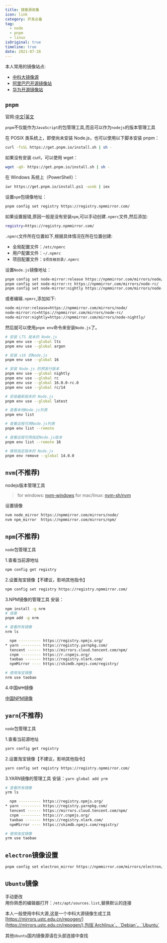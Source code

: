 ```yaml
---
title: 镜像源收集
icon: link
category: 开发必备
tag:
  - node
  - pnpm
  - linux
isOriginal: true
timeline: true
date: 2021-07-28
---
```


本人常用的镜像站点:  
- [中科大镜像源](https://mirrors.ustc.edu.cn/)  
- [阿里巴巴开源镜像站](https://developer.aliyun.com/mirror/)  
- [华为开源镜像站](https://mirrors.huaweicloud.com/)  


## `pnpm`

官网:[中文](https://www.pnpm.cn/)|[英文](https://pnpm.io/)

`pnpm`不仅能作为`JavaScript`的包管理工具,而且可以作为`nodejs`的版本管理工具


在 POSIX 类系统上，即使尚未安装 Node.js，也可以使用以下脚本安装 pnpm：

```bash
curl -fsSL https://get.pnpm.io/install.sh | sh -
```

如果没有安装 curl，可以使用 wget：

```bash
wget -qO- https://get.pnpm.io/install.sh | sh -
```

在 Windows 系统上（PowerShell）：

```bash
iwr https://get.pnpm.io/install.ps1 -useb | iex
```

设置`npm`包镜像地址：
```bash
pnpm config set registry https://registry.npmmirror.com/
```
如果设置报错,原因一般是没有安装`npm`,可以手动创建`.npmrc`文件,然后添加:  

```bash
registry=https://registry.npmmirror.com/
```

`.npmrc`文件所在位置如下,根据具体情况在所在位置创建:
- 全局配置文件：`/etc/npmrc`
- 用户配置文件：`~/.npmrc`
- 项目配置文件：`$项目根目录/.npmrc`

设置`Node.js`镜像地址：
```bash
pnpm config set node-mirror:release https://npmmirror.com/mirrors/node/
pnpm config set node-mirror:rc https://npmmirror.com/mirrors/node-rc/
pnpm config set node-mirror:nightly https://npmmirror.com/mirrors/node-nightly/
```

或者编辑`.npmrc`,添加如下:
```bash
node-mirror:release=https://npmmirror.com/mirrors/node/
node-mirror:rc=https://npmmirror.com/mirrors/node-rc/
node-mirror:nightly=https://npmmirror.com/mirrors/node-nightly/
```


然后就可以使用`pnpm env`命令来安装`Node.js`了。
```bash
# 安装 LTS 版本的 Node.js
pnpm env use --global lts
pnpm env use --global argon

# 安装 v16 的Node.js
pnpm env use --global 16

# 安装 Node.js 的预发行版本
pnpm env use --global nightly
pnpm env use --global rc
pnpm env use --global 16.0.0-rc.0
pnpm env use --global rc/14

# 安装最新版本的 Node.js
pnpm env use --global latest

# 查看本地Node.js列表
pnpm env list

# 查看远程可用Node.js列表
pnpm env list --remote

# 查看远程可用指定Node.js版本
pnpm env list --remote 16

# 移除指定版本的 Node.js
pnpm env remove --global 14.0.0
```


## `nvm`(不推荐)

nodejs版本管理工具

> for windows: [nvm-windows](https://github.com/coreybutler/nvm-windows/releases)
> for mac/linux: [nvm-sh/nvm](https://github.com/nvm-sh/nvm)

设置镜像

```bash
nvm node_mirror https://npmmirror.com/mirrors/node/
nvm npm_mirror  https://npmmirror.com/mirrors/npm/
```

## `npm`(不推荐)

`node`包管理工具

1.查看当前源地址

```bash
npm config get registry
```

2.设置淘宝镜像【不建议，影响其他指令】

```bash
npm config set registry https://registry.npmmirror.com/
```

3.NPM镜像的管理工具
安装：
```bash
npm install -g nrm
# 或者
pnpm add -g nrm
```

```bash
# 查看所有镜像
nrm ls

  npm ---------- https://registry.npmjs.org/
* yarn --------- https://registry.yarnpkg.com/
  tencent ------ https://mirrors.cloud.tencent.com/npm/
  cnpm --------- https://r.cnpmjs.org/
  taobao ------- https://registry.nlark.com/
  npmMirror ---- https://skimdb.npmjs.com/registry/

# 使用淘宝镜像
nrm use taobao
```

4.中国`NPM`镜像

[中国NPM镜像](http://www.npmmirror.com/)

## `yarn`(不推荐)

`node`包管理工具

1.查看当前源地址

```bash
yarn config get registry
```

2.设置淘宝镜像【不建议，影响其他指令】

```bash
yarn config set registry https://registry.npmmirror.com/
```

3.YARN镜像的管理工具
安装：`yarn global add yrm`

```bash
# 查看所有镜像
yrm ls

  npm ---------- https://registry.npmjs.org/
* yarn --------- https://registry.yarnpkg.com/
  tencent ------ https://mirrors.cloud.tencent.com/npm/
  cnpm --------- https://r.cnpmjs.org/
  taobao ------- https://registry.nlark.com/
  npmMirror ---- https://skimdb.npmjs.com/registry/

# 使用淘宝镜像
yrm use taobao

```

## `electron`镜像设置

```bash
pnpm config set electron_mirror https://npmmirror.com/mirrors/electron/
```

## `Ubuntu`镜像

手动更改  
用你熟悉的编辑器打开：`/etc/apt/sources.list`,替换默认的连接

本人一般使用中科大源,这是一个中科大源镜像生成工具[https://mirrors.ustc.edu.cn/repogen/](https://mirrors.ustc.edu.cn/repogen/),包括`Archlinux`、`Debian`、`Ubuntu`

其他`Ubuntu`国内镜像源请在头部连接中查找
